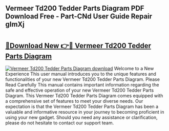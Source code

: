 ## Vermeer Td200 Tedder Parts Diagram PDF Download Free - Part-CNd User Guide Repair gImXj

# <h2><a href="http://dfkydqh.blite.top/?on=Vermeer+Td200+Tedder+Parts+Diagram">🔗Download New 👉🔴 Vermeer Td200 Tedder Parts Diagram</a></h2>

[![Vermeer Td200 Tedder Parts Diagram download](https://i.imgur.com/lujVjoI.png)](http://dfkydqh.blite.top/?on=Vermeer+Td200+Tedder+Parts+Diagram)
Welcome to a New Experience This user manual introduces you to the unique features and functionalities of your new Vermeer Td200 Tedder Parts Diagram. Please Read Carefully This manual contains important information regarding the safe and effective operation of your new Vermeer Td200 Tedder Parts Diagram. This Vermeer Td200 Tedder Parts Diagram comes equipped with a comprehensive set of features to meet your diverse needs. Our expectation is that the Vermeer Td200 Tedder Parts Diagram has been a valuable and informative resource in your journey to becoming proficient in using your new gadget. Should you need any assistance or clarification, please do not hesitate to contact our support team.
